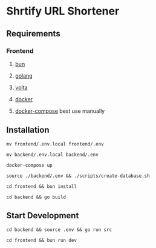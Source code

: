 # Shrtify URL Shortener

## Requirements

### Frontend

1. [bun](https://bun.sh/)

1. [golang](https://go.dev/doc/install)

1. [volta](https://volta.sh/)

1. [docker](https://docs.docker.com/engine/install/)

1. [docker-compose](https://docs.docker.com/compose/install/) best use manually

## Installation

`mv frontend/.env.local frontend/.env`

`mv backend/.env.local backend/.env`

`docker-compose up`

`source ./backend/.env && ./scripts/create-database.sh`

`cd frontend && bun install`

`cd backend && go build`

## Start Development

`cd backend && source .env && go run src`

`cd frontend && bun run dev`
